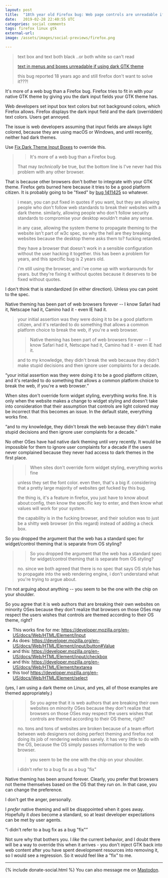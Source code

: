 ```yaml
---
layout: post
title:  "18th year old Firefox bug: Web page controls are unreadable if you use a dark GTK theme"
date:   2019-02-28 22:40:55 UTC
categories: social comments
tags: firefox linux gtk
external-url: 
image: /assets/images/social-previews/firefox.png

---
```


> text box and text both black ..or both white so can't read
>
> [text in menus and boxes unreadable if using dark GTK theme](https://bugzilla.mozilla.org/show_bug.cgi?id=70315)
>
> this bug reported 18 years ago and still firefox don't want to solve it???!

It's more of a web bug than a Firefox bug. Firefox tries to fit in with your native GTK theme by giving you the dark input fields your GTK theme has.

Web developers set input box text colors but not background colors, which Firefox allows. Firefox displays the dark input field and the dark (overridden) text colors. Users get annoyed.

The issue is web developers assuming that input fields are always light colored, because they are using macOS or Windows, and until recently, neither had dark themes.

Use [Fix Dark Theme Input Boxes](https://addons.mozilla.org/en-US/firefox/addon/fix-dark-theme-input-boxes/) to override this.

> > It's more of a web bug than a Firefox bug.
>
> That may *technically* be true, but the bottom line is I've never had this problem with any other browser.

That is because other browsers don't bother to integrate with your GTK theme. Firefox gets burned here because it tries to be a good platform citizen. It is probably going to be "fixed" by [bug 1411425](https://bugzilla.mozilla.org/show_bug.cgi?id=1411425 "[meta] [gtk] [fission] Remove full-native theming for content (Linux NNT)") so whatever.

> i mean, you can put fixed in quotes if you want, but they are allowing people who don't follow web standards to break their websites with a dark theme. similarly, allowing people who don't follow security standards to compromise your desktop wouldn't make any sense.
>
> in any case, allowing the system theme to propagate theming to the website isn't part of w3c spec, so why the hell are they breaking websites because the desktop theme asks them to? fucking retarded.
>
> they have a browser that doesn't work in a sensible configuration without the user hacking it together. this has been a problem for years, and this specific bug is 2 years old.
>
> i'm still using the browser, and i've come up with workarounds for years. but they're fixing it without quotes because it deserves to be fixed without quotes.

I don't think that is standardized (in either direction). Unless you can point to the spec.

Native theming has been part of web browsers forever -- I know Safari had it, Netscape had it, Camino had it - even IE had it.

> your initial assertion was they were doing it to be a good platform citizen, and it's retarded to do something that allows a common platform choice to break the web, if you're a web browser.
>
> > Native theming has been part of web browsers forever -- I know Safari had it, Netscape had it, Camino had it - even IE had it.
>
> and to my knowledge, they didn't break the web because they didn't make stupid decisions and then ignore user complaints for a decade.

<q>your initial assertion was they were doing it to be a good platform citizen, and it's retarded to do something that allows a common platform choice to break the web, if you're a web browser.</q>

When sites don't override form widget styling, everything works fine. It is only when the website makes a change to widget styling and doesn't take into consideration that their assumption that controls are light colored may be incorrect that this becomes an issue. In the default state, everything works fine.

<q>and to my knowledge, they didn't break the web because they didn't make stupid decisions and then ignore user complaints for a decade.</q>

No other OSes have had native dark theming until very recently. It would be impossible for them to ignore user complaints for a decade if the users never complained because they never had access to dark themes in the first place.

> > When sites don't override form widget styling, everything works fine
>
> unless they set the font color. even then, that's a big if. considering that a pretty large majority of websites get fucked by this bug.
>
> the thing is, it's a feature in firefox, you just have to know about about:config, then know the specific key to enter, and then know what values will work for your system.
>
> the capability is in the fucking browser, and their solution was to just be a shitty web browser (in this regard) instead of adding a check box.

So you dropped the argument that the web has a standard spec for widget/control theming that is separate from OS styling?

> > So you dropped the argument that the web has a standard spec for widget/control theming that is separate from OS styling?
>
> no. since we both agreed that there is no spec that says OS style has to propagate into the web rendering engine, i don't understand what you're trying to argue about.

I'm not arguing about anything -- you seem to be the one with the chip on your shoulder.

So you agree that it is web authors that are breaking their own websites on minority OSes because they don't realize that browsers on those OSes may respect the users wishes that controls are themed according to their OS theme, right?

* This works fine for me: <https://developer.mozilla.org/en-US/docs/Web/HTML/Element/Input>
* As does: <https://developer.mozilla.org/en-US/docs/Web/HTML/Element/input/button#Value>
* and this: <https://developer.mozilla.org/en-US/docs/Web/HTML/Element/input/checkbox>
* and this: <https://developer.mozilla.org/en-US/docs/Web/HTML/Element/textarea>
* this too! <https://developer.mozilla.org/en-US/docs/Web/HTML/Element/select>

(yes, I am using a dark theme on Linux, and yes, all of those examples are themed appropriately.)

> > So you agree that it is web authors that are breaking their own websites on minority OSes because they don't realize that browsers on those OSes may respect the users wishes that controls are themed according to their OS theme, right?
>
> no. tons and tons of websites are broken because of a team effort between web designers not doing perfect theming and firefox not doing its job of rendering websites sanely. it has very little to do with the OS, because the OS simply passes information to the web browser.
>
> > you seem to be the one with the chip on your shoulder.
>
> i didn't refer to a bug fix as a bug "fix"

Native theming has been around forever. Clearly, you prefer that browsers not theme themselves based on the OS that they run on. In that case, you can change the preference.

I don't get the anger, personally.

I *prefer* native theming and will be disappointed when it goes away. Hopefully it *does* become a standard, so at least developer expectations can be met by user agents.

<q>i didn't refer to a bug fix as a bug "fix"</q>

Not sure why that bothers you. I *like* the current behavior, and I doubt there will be a way to override this when it arrives - you don't inject GTK back into web content after you have spent development resources into removing it, so I would see a regression. So it would feel like a "fix" to me.

---

{% include donate-social.html %} You can also message me on [Mastodon](https://mastodon.social/@yoasif).